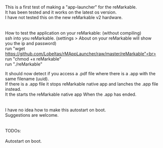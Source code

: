 

This is a first test of making a "app-launcher" for the reMarkable.<br>
It has been tested and it works on the latest os version.<br>
I have not tested this on the new reMarkable v2 hardware.<br>
<br>
<br>
How to test the application on your reMarkable: (without compiling)<br>
ssh into you reMarkable. (settings > About on your reMarkable will show you the ip and password)<br>
run "wget https://github.com/Lobeltas/rMAppLauncher/raw/master/reMarkable"<br>
run "chmod +x reMarkable"<br>
run "./reMarkable"<br>

It should now detect if you access a .pdf file where there is a .app with the same filename (uuid).<br>
If there is a .app file it stops reMarkable native app and lanches the .app file instead.<br>
It the starts the reMarkable native app When the .app has ended.<br>
<br>
<br>
I have no idea how to make this autostart on boot.<br>
Suggestions are welcome.<br>
<br>
<br>
TODOs:<br>
<br>
Autostart on boot.<br>
<br>

